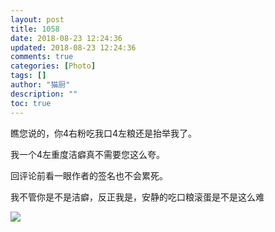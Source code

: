 ```yaml
---
layout: post
title: 1058
date: 2018-08-23 12:24:36
updated: 2018-08-23 12:24:36
comments: true
categories: [Photo]
tags: []
author: "猫厨"
description: ""
toc: true
---
```


<p>瞧您说的，你4右粉吃我口4左粮还是抬举我了。</p> 
<p>我一个4左重度洁癖真不需要您这么夸。</p> 
<p>回评论前看一眼作者的签名也不会累死。</p> 
<p>我不管你是不是洁癖，反正我是，安静的吃口粮滚蛋是不是这么难</p>

![](https://imglf6.nosdn.127.net/img/cVZNdzJtQk9JV2RDS01ScVdZTE9pNEdwcnlVZ2Ryc1d4c1JVdHJyZWg5cHlnbzZwVFRCTmh3PT0.jpg)